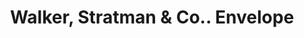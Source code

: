 ---
doi: 10.7916/D8P570MP
date_other: '1890'
date_other_textual: '1890'
form: printed ephemera
genre:
- Envelopes
name:
- Walker, Stratman & Co.
object_in_context_url: https://biggert.cul.columbia.edu/items/view/ave_biggert_01499
subject_hierarchical_geographic:
- Pittsburgh, Pennsylvania, United States
subject_name:
- Walker, Stratman & Co.
title: Walker, Stratman & Co.. Envelope
sort_title: Walker, Stratman & Co.. Envelope
call_number: ave_biggert_01499
coordinates:
- 40.439722222222215,-79.97638888888889
pid: ave_biggert_01499
identifiers: ave_biggert_01499
thumbnail: https://derivativo-2.library.columbia.edu/iiif/2/ldpd:344010/full/!256,256/0/native.jpg
permalink: /biggert/ave_biggert_01499/
layout: iiif-image-page
---